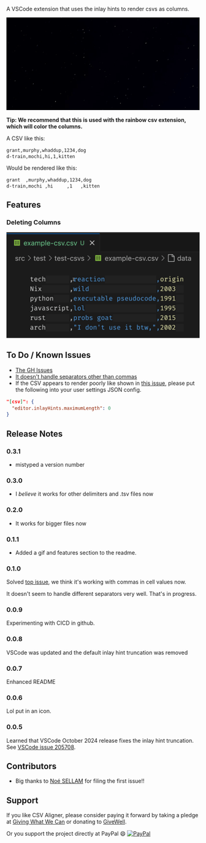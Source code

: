 A VSCode extension that uses the inlay hints to
render csvs as columns.

![git](images/csv-aligner1.gif)


**Tip: We recommend that this is used with the rainbow csv extension, which will color the columns.**

A CSV like this:

```csv
grant,murphy,whaddup,1234,dog
d-train,mochi,hi,1,kitten
```

Would be rendered like this:

```csv
grant  ,murphy,whaddup,1234,dog
d-train,mochi ,hi     ,1   ,kitten
```

## Features

### Deleting Columns

![deleting columns](images/deleting-columns.gif)

## To Do / Known Issues

- [The GH Issues](https://github.com/GSmithApps/csv-aligner/issues)
- [It doesn't handle separators other than commas](https://github.com/GSmithApps/csv-aligner/issues/3)
- If the CSV appears to render poorly like shown in [this issue](https://github.com/GSmithApps/csv-aligner/issues/5),
  please put the following into your user settings JSON config.

```json
"[csv]": {
  "editor.inlayHints.maximumLength": 0
}
```

## Release Notes


### 0.3.1

- mistyped a version number

### 0.3.0

- I _believe_ it works for other delimiters and .tsv files now

### 0.2.0

- It works for bigger files now

### 0.1.1

- Added a gif and features section to the readme.

### 0.1.0

Solved [top issue](https://github.com/GSmithApps/csv-aligner/issues/1),
we think it's working with commas in cell values now.

It doesn't seem to handle different separators very well.
That's in progress.

### 0.0.9

Experimenting with CICD in github.

### 0.0.8

VSCode was updated and the
default inlay hint truncation
was removed

### 0.0.7

Enhanced README

### 0.0.6

Lol put in an icon.

### 0.0.5

Learned that VSCode October 2024 release fixes the inlay hint truncation.
See [VSCode issue 205708](https://github.com/microsoft/vscode/issues/205708).


## Contributors

- Big thanks to [Noé SELLAM](https://github.com/GDGiantDwarf)
  for filing the first issue!!

## Support

If you like CSV Aligner, please consider paying
it forward by taking a pledge at [Giving What We Can](https://www.givingwhatwecan.org/pledge?c=header)
or donating to [GiveWell](https://secure.givewell.org).

Or you support the project directly at PayPal 😄
[![PayPal](https://img.shields.io/badge/PayPal-GSmithApps-00457C?style=plastic&logo=paypal&logoColor=white)](https://paypal.me/GSmithApps?country.x=US&locale.x=en_US)
